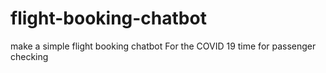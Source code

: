 # flight-booking-chatbot
make a simple flight booking chatbot For the COVID 19 time for passenger checking
